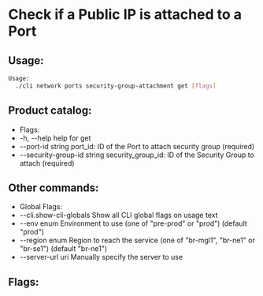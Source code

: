 # Check if a Public IP is attached to a Port

## Usage:
```bash
Usage:
  ./cli network ports security-group-attachment get [flags]
```

## Product catalog:
- Flags:
- -h, --help                       help for get
- --port-id string             port_id: ID of the Port to attach security group (required)
- --security-group-id string   security_group_id: ID of the Security Group to attach (required)

## Other commands:
- Global Flags:
- --cli.show-cli-globals   Show all CLI global flags on usage text
- --env enum               Environment to use (one of "pre-prod" or "prod") (default "prod")
- --region enum            Region to reach the service (one of "br-mgl1", "br-ne1" or "br-se1") (default "br-ne1")
- --server-url uri         Manually specify the server to use

## Flags:
```bash

```

